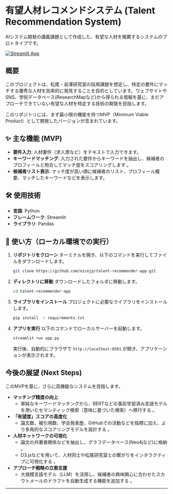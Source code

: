 # 有望人材レコメンドシステム (Talent Recommendation System)

AIシステム開発の講義課題として作成した、有望な人材を推薦するシステムのプロトタイプです。

[![Streamlit App](https://static.streamlit.io/badges/streamlit_badge_black_white.svg)](https://talent-recommender-app-b4pp7zcehzgh44rdmbzmdl.streamlit.app/)

## 概要

このプロジェクトは、松尾・岩澤研究室の採用課題を想定し、特定の要件にマッチする優秀な人材を効率的に発見することを目的としています。ウェブサイトやSNS、学術データベース(ResearchMapなど)から得られる情報を基に、まだアプローチできていない有望な人材を特定する技術の開発を目指します。

このリポジトリには、まず最小限の機能を持つMVP（Minimum Viable Product）として開発したバージョンが含まれています。

## ✨ 主な機能 (MVP)

- **要件入力**: 人材要件（求人票など）をテキストで入力できます。
- **キーワードマッチング**: 入力された要件からキーワードを抽出し、候補者のプロフィールと照合してマッチ度をスコアリングします 。
- **候補者リスト表示**: マッチ度が高い順に候補者のリスト、プロフィール概要、マッチしたキーワードなどを表示します。

## 🛠️ 使用技術

- **言語**: Python
- **フレームワーク**: Streamlit
- **ライブラリ**: Pandas

## 🚀 使い方（ローカル環境での実行）

1.  **リポジトリをクローン**
    ターミナルを開き、以下のコマンドを実行してファイルをダウンロードします。

    ```bash
    git clone https://github.com/nicejp/talent-recommender-app.git
    ```

2.  **ディレクトリに移動**
    ダウンロードしたフォルダに移動します。

    ```bash
    cd talent-recommender-app
    ```

3.  **ライブラリをインストール**
    プロジェクトに必要なライブラリをインストールします。

    ```bash
    pip install -r requirements.txt
    ```

4.  **アプリを実行**
    以下のコマンドでローカルサーバーを起動します。

    ```bash
    streamlit run app.py
    ```
    実行後、自動的にブラウザで `http://localhost:8501` が開き、アプリケーションが表示されます。

## 今後の展望 (Next Steps)

このMVPを基に、さらに高機能なシステムを目指します。

- **マッチング精度の向上** 
  - 単純なキーワードマッチングから、BERTなどの事前学習済み言語モデルを用いたセマンティック検索（意味に基づいた検索）へ移行する 。
- **「有望度」スコアの高度化** 
  - 論文数、被引用数、学会発表歴、GitHubでの活動などを指標に加え、より多角的なスコアリングモデルを設計する 。
- **人材ネットワークの可視化** 
  - 論文の共著者関係などを抽出し、グラフデータベース(Neo4jなど)に格納 。
  - D3.jsなどを用いて、人材同士や松尾研究室との繋がりをインタラクティブに可視化する 。
- **アプローチ戦略の立案支援** 
  - 大規模言語モデル（LLM）を活用し、候補者の興味関心に合わせたスカウトメールのドラフトを自動生成する機能を追加する 。

---

